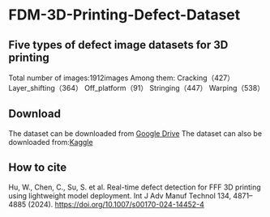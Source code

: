 # FDM-3D-Printing-Defect-Dataset
## Five types of defect image datasets for 3D printing
Total number of images:1912images  Among them: Cracking（427）Layer_shifting（364） Off_platform（91） Stringing（447） Warping（538）
## Download
The dataset can be downloaded from [Google Drive](https://drive.google.com/file/d/1kRmKws66yzoQFHBcoUd4sF6HLPnHlXE4/view?usp=sharing)  The dataset can also be downloaded from:[Kaggle](https://www.kaggle.com/datasets/wengmhu/fdm-3d-printing-defect-dataset)
## How to cite
Hu, W., Chen, C., Su, S. et al. Real-time defect detection for FFF 3D printing using lightweight model deployment. Int J Adv Manuf Technol 134, 4871–4885 (2024). https://doi.org/10.1007/s00170-024-14452-4

